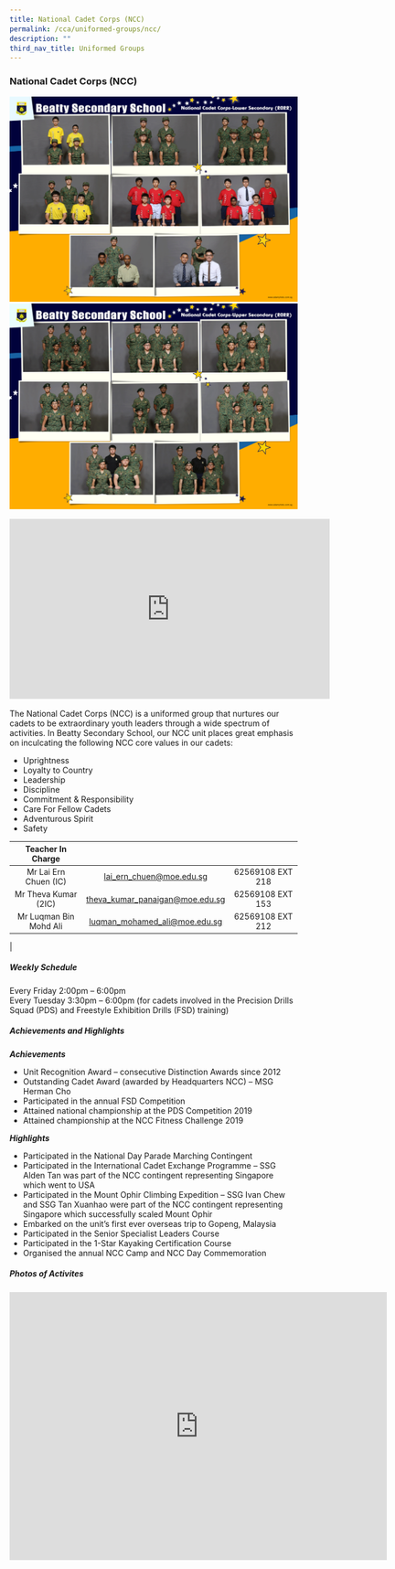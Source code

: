 ```yaml
---
title: National Cadet Corps (NCC)
permalink: /cca/uniformed-groups/ncc/
description: ""
third_nav_title: Uniformed Groups
---
```

### **National Cadet Corps (NCC)**

![NCC Lower Sec](/images/CCA%202022/national-cadet-corps-lower-secondary.png)
<br>
![NCC Upper Sec](/images/CCA%202022/national-cadet-corps-upper-secondary.png)

<iframe allowfullscreen="" allow="accelerometer; autoplay; clipboard-write; encrypted-media; gyroscope; picture-in-picture" frameborder="0" title="Beatty Secondary School - National Cadet Corps" src="https://www.youtube.com/embed/6lpor7JIP-Y" height="315" width="560"></iframe>

The National Cadet Corps (NCC) is a uniformed group that nurtures our cadets to be extraordinary youth leaders through a wide spectrum of activities. In Beatty Secondary School, our NCC unit places great emphasis on inculcating the following NCC core values in our cadets:

*   Uprightness
*   Loyalty to Country
*   Leadership
*   Discipline
*   Commitment &amp; Responsibility
*   Care For Fellow Cadets
*   Adventurous Spirit
*   Safety

| Teacher In Charge | | |
|:---:|:---:|:---:|
| Mr Lai Ern Chuen (IC) |	lai_ern_chuen@moe.edu.sg |	62569108 EXT 218 |
| Mr Theva Kumar (2IC) |	theva_kumar_panaigan@moe.edu.sg |	62569108 EXT 153 |
| Mr Luqman Bin Mohd Ali |	luqman_mohamed_ali@moe.edu.sg |	62569108 EXT 212 |
|

##### **Weekly Schedule**
Every Friday 2:00pm – 6:00pm<br>
Every Tuesday 3:30pm – 6:00pm (for cadets involved in the Precision Drills Squad (PDS) and Freestyle Exhibition Drills (FSD) training)

##### **Achievements and Highlights**
**_Achievements_**
*   Unit Recognition Award – consecutive Distinction Awards since 2012
*   Outstanding Cadet Award (awarded by Headquarters NCC) – MSG Herman Cho
*   Participated in the annual FSD Competition
*   Attained national championship at the PDS Competition 2019
*   Attained championship at the NCC Fitness Challenge 2019

**_Highlights_**
*   Participated in the National Day Parade Marching Contingent
*   Participated in the International Cadet Exchange Programme – SSG Alden Tan was part of the NCC contingent representing Singapore which went to USA
*   Participated in the Mount Ophir Climbing Expedition – SSG Ivan Chew and SSG Tan Xuanhao were part of the NCC contingent representing Singapore which successfully scaled Mount Ophir
*   Embarked on the unit’s first ever overseas trip to Gopeng, Malaysia
*   Participated in the Senior Specialist Leaders Course
*   Participated in the 1-Star Kayaking Certification Course
*   Organised the annual NCC Camp and NCC Day Commemoration

##### **Photos of Activites**

<iframe allowfullscreen="true" height="469" width="660" frameborder="0" src="https://docs.google.com/presentation/d/e/2PACX-1vTvOc10QlX6Gz0jrUBAnlpDQQbBREz8cp7Hq_IjxCx-CrU4VIcBvmzGqOCvx0Dmda80mK_HTPal-YBz/embed?start=false&amp;loop=false&amp;delayms=3000"></iframe>
